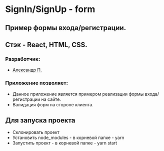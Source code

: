 # SignIn/SignUp - form
## Пример формы входа/регистрации.
## Стэк - React, HTML, CSS.
### Разработчик:
- [Александр П.](https://github.com/PapakhinAV)


### Приложение позволяет:
- Данное приложение является примером реализации формы входа/регистрации на сайте.
- Валидация форм на стороне клиента.

## Для запуска проекта
- Склонировать проект
- Установить node_modules - в корневой папке - yarn
- Запустить проект - в корневой папке - yarn start
